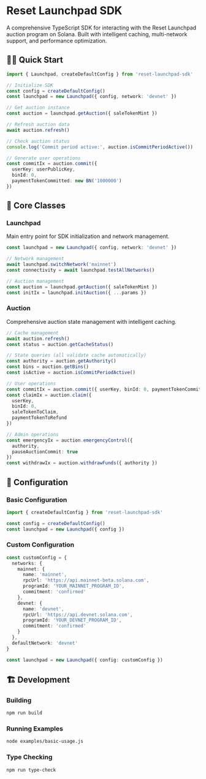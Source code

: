 # Reset Launchpad SDK

A comprehensive TypeScript SDK for interacting with the Reset Launchpad auction program on Solana. Built with intelligent caching, multi-network support, and performance optimization.

## 🏃‍♂️ Quick Start

```typescript
import { Launchpad, createDefaultConfig } from 'reset-launchpad-sdk'

// Initialize SDK
const config = createDefaultConfig()
const launchpad = new Launchpad({ config, network: 'devnet' })

// Get auction instance
const auction = launchpad.getAuction({ saleTokenMint })

// Refresh auction data
await auction.refresh()

// Check auction status
console.log('Commit period active:', auction.isCommitPeriodActive())

// Generate user operations
const commitIx = auction.commit({
  userKey: userPublicKey,
  binId: 0,
  paymentTokenCommitted: new BN('1000000')
})
```

## 🔧 Core Classes

### Launchpad

Main entry point for SDK initialization and network management.

```typescript
const launchpad = new Launchpad({ config, network: 'devnet' })

// Network management
await launchpad.switchNetwork('mainnet')
const connectivity = await launchpad.testAllNetworks()

// Auction management
const auction = launchpad.getAuction({ saleTokenMint })
const initIx = launchpad.initAuction({ ...params })
```

### Auction

Comprehensive auction state management with intelligent caching.

```typescript
// Cache management
await auction.refresh()
const status = auction.getCacheStatus()

// State queries (all validate cache automatically)
const authority = auction.getAuthority()
const bins = auction.getBins()
const isActive = auction.isCommitPeriodActive()

// User operations
const commitIx = auction.commit({ userKey, binId: 0, paymentTokenCommitted })
const claimIx = auction.claim({
  userKey,
  binId: 0,
  saleTokenToClaim,
  paymentTokenToRefund
})

// Admin operations
const emergencyIx = auction.emergencyControl({
  authority,
  pauseAuctionCommit: true
})
const withdrawIx = auction.withdrawFunds({ authority })
```

## 🔧 Configuration

### Basic Configuration

```typescript
import { createDefaultConfig } from 'reset-launchpad-sdk'

const config = createDefaultConfig()
const launchpad = new Launchpad({ config })
```

### Custom Configuration

```typescript
const customConfig = {
  networks: {
    mainnet: {
      name: 'mainnet',
      rpcUrl: 'https://api.mainnet-beta.solana.com',
      programId: 'YOUR_MAINNET_PROGRAM_ID',
      commitment: 'confirmed'
    },
    devnet: {
      name: 'devnet',
      rpcUrl: 'https://api.devnet.solana.com',
      programId: 'YOUR_DEVNET_PROGRAM_ID',
      commitment: 'confirmed'
    }
  },
  defaultNetwork: 'devnet'
}

const launchpad = new Launchpad({ config: customConfig })
```

## 🏗️ Development

### Building

```bash
npm run build
```

### Running Examples

```bash
node examples/basic-usage.js
```

### Type Checking

```bash
npm run type-check
```
